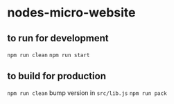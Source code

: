 # nodes-micro-website

## to run for development
`npm run clean`
`npm run start`

## to build for production
`npm run clean`
bump version in `src/lib.js`
`npm run pack`